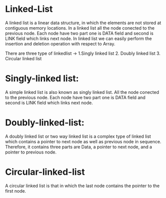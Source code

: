 # Linked-List

A linked list is a linear data structure, in which the elements are not stored at contiguous memory locations.
In a linked list all the node conected to the previous node. Each node have two part one is DATA field and second is LINK field which links next node. In linked list we can easily perform the insertion and deletion operation with respect to Array.

There are three type of linkedlist -> 1.Singly linked list 2. Doubly linked list 3. Circular linked list

# Singly-linked list:
A simple linked list is also known as singly linked list. All the node conected to the previous node. Each node have two part one is DATA field and second is LINK field which links next node.

# Doubly-linked-list:
A doubly linked list or two way linked list is a complex type of linked list which contains a pointer to next node as well as previous node in sequence. Therefore, it contains three parts are Data, a pointer to next node, and a pointer to previous node.

# Circular-linked-list
A circular linked list is that in which the last node contains the pointer to the first node.

